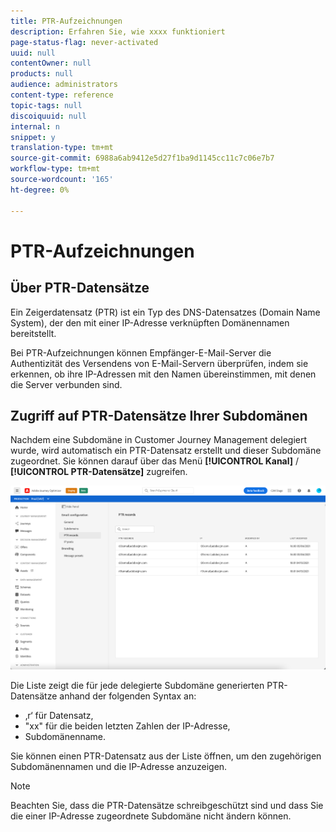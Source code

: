 ```yaml
---
title: PTR-Aufzeichnungen
description: Erfahren Sie, wie xxxx funktioniert
page-status-flag: never-activated
uuid: null
contentOwner: null
products: null
audience: administrators
content-type: reference
topic-tags: null
discoiquuid: null
internal: n
snippet: y
translation-type: tm+mt
source-git-commit: 6988a6ab9412e5d27f1ba9d1145cc11c7c06e7b7
workflow-type: tm+mt
source-wordcount: '165'
ht-degree: 0%

---
```



# PTR-Aufzeichnungen

## Über PTR-Datensätze

Ein Zeigerdatensatz (PTR) ist ein Typ des DNS-Datensatzes (Domain Name System), der den mit einer IP-Adresse verknüpften Domänennamen bereitstellt.

Bei PTR-Aufzeichnungen können Empfänger-E-Mail-Server die Authentizität des Versendens von E-Mail-Servern überprüfen, indem sie erkennen, ob ihre IP-Adressen mit den Namen übereinstimmen, mit denen die Server verbunden sind.

## Zugriff auf PTR-Datensätze Ihrer Subdomänen

Nachdem eine Subdomäne in Customer Journey Management delegiert wurde, wird automatisch ein PTR-Datensatz erstellt und dieser Subdomäne zugeordnet. Sie können darauf über das Menü **[!UICONTROL Kanal]** / **[!UICONTROL PTR-Datensätze]** zugreifen.

![](../assets/ptr-records.png)

Die Liste zeigt die für jede delegierte Subdomäne generierten PTR-Datensätze anhand der folgenden Syntax an:

* ‚r‘ für Datensatz,
* &quot;xx&quot; für die beiden letzten Zahlen der IP-Adresse,
* Subdomänenname.

Sie können einen PTR-Datensatz aus der Liste öffnen, um den zugehörigen Subdomänennamen und die IP-Adresse anzuzeigen.

>[!NOTE]
>
>Beachten Sie, dass die PTR-Datensätze schreibgeschützt sind und dass Sie die einer IP-Adresse zugeordnete Subdomäne nicht ändern können.
